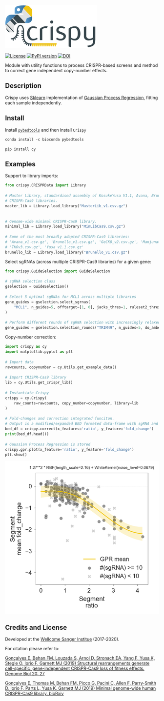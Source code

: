 ![Crispy logo](crispy/data/images/logo.png)

[![License](https://img.shields.io/badge/License-BSD%203--Clause-blue.svg)](https://opensource.org/licenses/BSD-3-Clause) [![PyPI version](https://badge.fury.io/py/cy.svg)](https://badge.fury.io/py/cy) [![DOI](https://zenodo.org/badge/DOI/10.5281/zenodo.2530755.svg)](https://doi.org/10.5281/zenodo.2530755)


Module with utility functions to process CRISPR-based screens and method to correct gene independent copy-number effects.


Description
--
Crispy uses [Sklearn](http://scikit-learn.org/stable/index.html) implementation of [Gaussian Process Regression](http://scikit-learn.org/stable/modules/generated/sklearn.gaussian_process.GaussianProcessRegressor.html#sklearn.gaussian_process.GaussianProcessRegressor), fitting each sample independently.

Install
--

Install [`pybedtools`](https://daler.github.io/pybedtools/main.html#quick-install-via-conda) and then install `Crispy`

```
conda install -c bioconda pybedtools

pip install cy
```

Examples
--
Support to library imports:
```python
from crispy.CRISPRData import Library

# Master Library, standardised assembly of KosukeYusa V1.1, Avana, Brunello and TKOv3 
# CRISPR-Cas9 libraries.
master_lib = Library.load_library("MasterLib_v1.csv.gz")


# Genome-wide minimal CRISPR-Cas9 library. 
minimal_lib = Library.load_library("MinLibCas9.csv.gz")

# Some of the most broadly adopted CRISPR-Cas9 libraries:
# 'Avana_v1.csv.gz', 'Brunello_v1.csv.gz', 'GeCKO_v2.csv.gz', 'Manjunath_Wu_v1.csv.gz', 
# 'TKOv3.csv.gz', 'Yusa_v1.1.csv.gz'
brunello_lib = Library.load_library("Brunello_v1.csv.gz")
```

Select sgRNAs (across multiple CRISPR-Cas9 libraries) for a given gene:
```python
from crispy.GuideSelection import GuideSelection

# sgRNA selection class
gselection = GuideSelection()

# Select 5 optimal sgRNAs for MCL1 across multiple libraries 
gene_guides = gselection.select_sgrnas(
    "MCL1", n_guides=5, offtarget=[1, 0], jacks_thres=1, ruleset2_thres=.4
)

# Perform different rounds of sgRNA selection with increasingly relaxed efficiency thresholds 
gene_guides = gselection.selection_rounds("TRIM49", n_guides=5, do_amber_round=True, do_red_round=True)
```

Copy-number correction:
```python
import crispy as cy
import matplotlib.pyplot as plt

# Import data
rawcounts, copynumber = cy.Utils.get_example_data()

# Import CRISPR-Cas9 library
lib = cy.Utils.get_crispr_lib()

# Instantiate Crispy
crispy = cy.Crispy(
    raw_counts=rawcounts, copy_number=copynumber, library=lib
)

# Fold-changes and correction integrated funciton.
# Output is a modified/expanded BED formated data-frame with sgRNA and segments information
bed_df = crispy.correct(x_features='ratio', y_feature='fold_change')
print(bed_df.head())

# Gaussian Process Regression is stored
crispy.gpr.plot(x_feature='ratio', y_feature='fold_change')
plt.show()
```
![GPR](crispy/data/images/example_gp_fit.png)


Credits and License
--
Developed at the [Wellcome Sanger Institue](https://www.sanger.ac.uk/) (2017-2020).

For citation please refer to:

[Gonçalves E, Behan FM, Louzada S, Arnol D, Stronach EA, Yang F, Yusa K, Stegle O, Iorio F, Garnett MJ (2019) Structural 
rearrangements generate cell-specific, gene-independent CRISPR-Cas9 loss of fitness effects. Genome Biol 20: 27](https://doi.org/10.1186/s13059-019-1637-z)

[Gonçalves E, Thomas M, Behan FM, Picco G, Pacini C, Allen F, Parry-Smith D, Iorio F, Parts L, Yusa K, Garnett MJ (2019) 
Minimal genome-wide human CRISPR-Cas9 library. bioRxiv](https://www.biorxiv.org/content/10.1101/848895v1)
